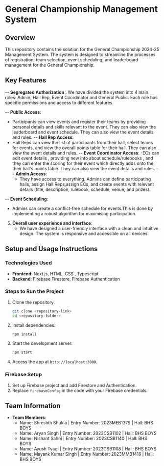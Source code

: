 
# General Championship Management System

## Overview
This repository contains the solution for the General Championship 2024-25 Management System. 
The system is designed to streamline the processes of registration, team selection, event scheduling, and leaderboard management for the General Championship.

## Key Features

-- **Segregated Authorization** :
   We have divided the system into 4 main roles: Admin, Hall Rep, Event Coordinator and General Public. Each role has specific permissions and access to different features.

-- **Public Access**:
- Participants can view events and register their teams by providing personal details and skills relevant to the event. They can also view the leaderboard and event schedule. They can also view the event details and rules.
-- **Hall Rep Access**:
- Hall Reps can view the list of participants from their hall, select teams for events, and view the overall points table for their hall. They can also view the event details and rules.
-- **Event Coordinator Access**:
   -ECs can edit event details , providing new info about schedule/rulebooks , and they can enter the scoring for their event which directly adds onto the their hall's points table. They can also view the event details and rules.
-- **Admin Access**:
   - They have access to everything. Admins can define participating halls, assign Hall Reps,assign ECs, and create events with relevant details (title, description, rulebook, schedule, venue, and prizes).

-- **Event Scheduling**:
   - Admins can create a conflict-free schedule for events.This is done by implementing a robust algorithm for maximising participation.
5. **Overall user experience and interface**:
   - We have designed a user-friendly interface with a clean and intuitive design. The system is responsive and accessible on all devices.

## Setup and Usage Instructions

### Technologies Used
- **Frontend**: Next.js, HTML, CSS , Typescript
- **Backend**: Firebase Firestore, Firebase Authentication

### Steps to Run the Project
1. Clone the repository:
   ```bash
   git clone <repository-link>
   cd <repository-folder>
   ```
2. Install dependencies:
   ```bash
   npm install
   ```
3. Start the development server:
   ```bash
   npm start
   ```
4. Access the app at `http://localhost:3000`.

### Firebase Setup
1. Set up Firebase project and add Firestore and Authentication.
2. Replace `firebaseConfig` in the code with your Firebase credentials.

## Team Information
- **Team Members**:
  - Name: Shreshth Shukla | Entry Number: 2023MEB1379 | Hall: BHS BOYS
  - Name: Aryan Singh | Entry Number: 2023CSB1102 | Hall: BHS BOYS
  - Name: Nishant Sahni | Entry Number: 2023CSB1140 | Hall: BHS BOYS
  - Name: Ayush Tyagi | Entry Number: 2023CSB1108 | Hall: BHS BOYS  
  - Name: Mayank Kumar Singh | Entry Number: 2023MMB1416 | Hall: BHS BOYS
